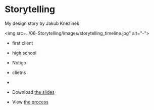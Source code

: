 # Storytelling

My design story
by Jakub Knezinek

<img src=../06-Storytelling/images/storytelling_timeline.jpg" alt="-">

- first client
- high school
- Notigo
- clietns
- 

- Download [the slides](images/surname-slides.pdf) <!-- Link to your slides: PDF, Figma, etc. -->
- View [the process](process.md)
